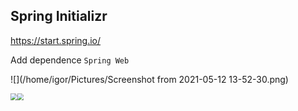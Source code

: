 ## Spring Initializr

https://start.spring.io/

Add dependence `Spring Web` 

![](/home/igor/Pictures/Screenshot from 2021-05-12 13-52-30.png)

<img src="/home/igor/Pictures/Screenshot from 2021-05-12 13-55-14.png" style="zoom: 67%;" /><img src="/home/igor/Pictures/Screenshot from 2021-05-12 13-56-22.png" style="zoom: 67%;" />

